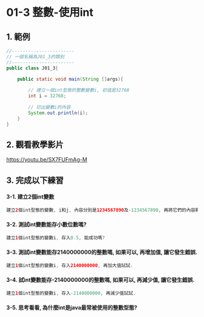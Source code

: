 # 01-3 整數-使用int

## 1. 範例
``` java
//-----------------------
// 一個名稱為J01_3的類別
//-----------------------
public class J01_3{

    public static void main(String []args){
        
        // 建立一個int型態的整數變數i, 初值是32768
        int i = 32768;
        
        // 印出變數i的內容
        System.out.println(i);
    }
}
``` 

## 2. 觀看教學影片
https://youtu.be/SX7FUFmAg-M


## 3. 完成以下練習

#### 3-1. 建立2個int變數
``` java
建立2個int型態的變數, i和j, 內容分別是1234567890及-1234567890, 再將它們的內容顯示在畫面上.
``` 

#### 3-2. 測試int變數能存小數位數嗎?
``` java
建立1個int型態的變數i, 存入0.5, 能成功嗎?
``` 

#### 3-3. 測試int變數能存2140000000的整數嗎, 如果可以, 再增加值, 讓它發生錯誤.
``` java
建立1個int型態的變數i, 存入2140000000, 再加大值試試.
```

#### 3-4. 試int變數能存-2140000000的整數嗎, 如果可以, 再減少值, 讓它發生錯誤.
``` java
建立1個int型態的變數i, 存入-2140000000, 再減少值試試.
```

#### 3-5. 思考看看, 為什麼int是java最常被使用的整數型態?
